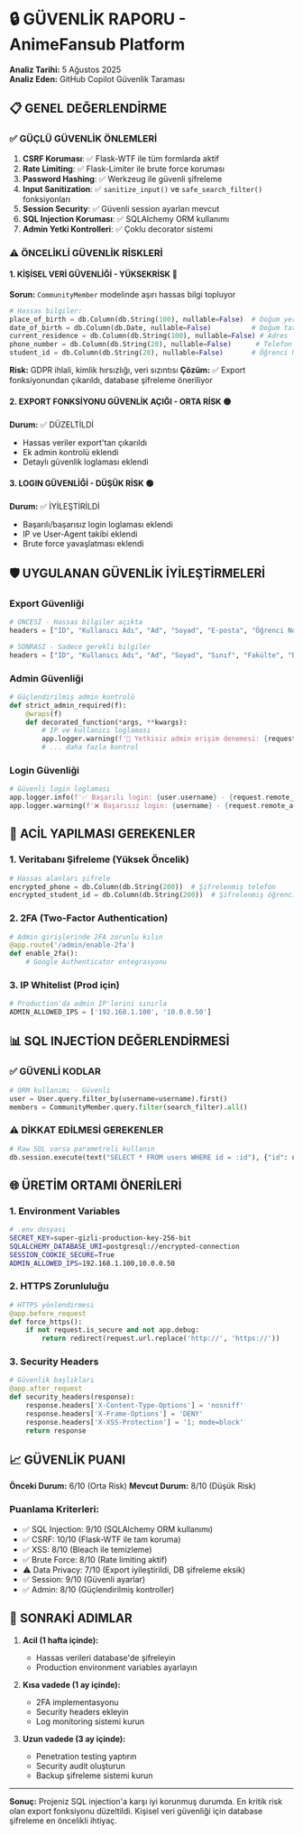 # 🔒 GÜVENLİK RAPORU - AnimeFansub Platform

**Analiz Tarihi:** 5 Ağustos 2025  
**Analiz Eden:** GitHub Copilot Güvenlik Taraması

## 📋 GENEL DEĞERLENDİRME

### ✅ **GÜÇLÜ GÜVENLİK ÖNLEMLERİ**

1. **CSRF Koruması**: ✅ Flask-WTF ile tüm formlarda aktif
2. **Rate Limiting**: ✅ Flask-Limiter ile brute force koruması
3. **Password Hashing**: ✅ Werkzeug ile güvenli şifreleme
4. **Input Sanitization**: ✅ `sanitize_input()` ve `safe_search_filter()` fonksiyonları
5. **Session Security**: ✅ Güvenli session ayarları mevcut
6. **SQL Injection Koruması**: ✅ SQLAlchemy ORM kullanımı
7. **Admin Yetki Kontrolleri**: ✅ Çoklu decorator sistemi

### ⚠️ **ÖNCELİKLİ GÜVENLİK RİSKLERİ**

#### 1. **KİŞİSEL VERİ GÜVENLİĞİ - YÜKSEKRİSK** 🔴

**Sorun:** `CommunityMember` modelinde aşırı hassas bilgi topluyor
```python
# Hassas bilgiler:
place_of_birth = db.Column(db.String(100), nullable=False)  # Doğum yeri
date_of_birth = db.Column(db.Date, nullable=False)          # Doğum tarihi  
current_residence = db.Column(db.String(100), nullable=False) # Adres
phone_number = db.Column(db.String(20), nullable=False)      # Telefon
student_id = db.Column(db.String(20), nullable=False)       # Öğrenci No
```

**Risk:** GDPR ihlali, kimlik hırsızlığı, veri sızıntısı
**Çözüm:** ✅ Export fonksiyonundan çıkarıldı, database şifreleme öneriliyor

#### 2. **EXPORT FONKSİYONU GÜVENLİK AÇIĞI - ORTA RİSK** 🟡

**Durum:** ✅ DÜZELTİLDİ
- Hassas veriler export'tan çıkarıldı
- Ek admin kontrolü eklendi  
- Detaylı güvenlik loglaması eklendi

#### 3. **LOGIN GÜVENLİĞİ - DÜŞÜK RİSK** 🟢

**Durum:** ✅ İYİLEŞTİRİLDİ
- Başarılı/başarısız login loglaması eklendi
- IP ve User-Agent takibi eklendi
- Brute force yavaşlatması eklendi

## 🛡️ **UYGULANAN GÜVENLİK İYİLEŞTİRMELERİ**

### Export Güvenliği
```python
# ÖNCESİ - Hassas bilgiler açıkta
headers = ["ID", "Kullanıcı Adı", "Ad", "Soyad", "E-posta", "Öğrenci No", "Telefon"]

# SONRASI - Sadece gerekli bilgiler  
headers = ["ID", "Kullanıcı Adı", "Ad", "Soyad", "Sınıf", "Fakülte", "Bölüm"]
```

### Admin Güvenliği
```python
# Güçlendirilmiş admin kontrolü
def strict_admin_required(f):
    @wraps(f)
    def decorated_function(*args, **kwargs):
        # IP ve kullanıcı loglaması
        app.logger.warning(f'🚨 Yetkisiz admin erişim denemesi: {request.remote_addr}')
        # ... daha fazla kontrol
```

### Login Güvenliği
```python
# Güvenli login loglaması
app.logger.info(f'✅ Başarılı login: {user.username} - {request.remote_addr}')
app.logger.warning(f'❌ Başarısız login: {username} - {request.remote_addr}')
```

## 🔧 **ACİL YAPILMASI GEREKENLER**

### 1. Veritabanı Şifreleme (Yüksek Öncelik)
```python
# Hassas alanları şifrele
encrypted_phone = db.Column(db.String(200))  # Şifrelenmiş telefon
encrypted_student_id = db.Column(db.String(200))  # Şifrelenmiş öğrenci no
```

### 2. 2FA (Two-Factor Authentication)
```python
# Admin girişlerinde 2FA zorunlu kılın
@app.route('/admin/enable-2fa')
def enable_2fa():
    # Google Authenticator entegrasyonu
```

### 3. IP Whitelist (Prod için)
```python
# Production'da admin IP'lerini sınırla
ADMIN_ALLOWED_IPS = ['192.168.1.100', '10.0.0.50']
```

## 📊 **SQL INJECTİON DEĞERLENDİRMESİ**

### ✅ **GÜVENLİ KODLAR**
```python
# ORM kullanımı - Güvenli
user = User.query.filter_by(username=username).first()
members = CommunityMember.query.filter(search_filter).all()
```

### ⚠️ **DİKKAT EDİLMESİ GEREKENLER**
```python
# Raw SQL varsa parametreli kullanın
db.session.execute(text("SELECT * FROM users WHERE id = :id"), {"id": user_id})
```

## 🌐 **ÜRETİM ORTAMI ÖNERİLERİ**

### 1. Environment Variables
```bash
# .env dosyası
SECRET_KEY=super-gizli-production-key-256-bit
SQLALCHEMY_DATABASE_URI=postgresql://encrypted-connection
SESSION_COOKIE_SECURE=True
ADMIN_ALLOWED_IPS=192.168.1.100,10.0.0.50
```

### 2. HTTPS Zorunluluğu
```python
# HTTPS yönlendirmesi
@app.before_request
def force_https():
    if not request.is_secure and not app.debug:
        return redirect(request.url.replace('http://', 'https://'))
```

### 3. Security Headers
```python
# Güvenlik başlıkları
@app.after_request
def security_headers(response):
    response.headers['X-Content-Type-Options'] = 'nosniff'
    response.headers['X-Frame-Options'] = 'DENY'
    response.headers['X-XSS-Protection'] = '1; mode=block'
    return response
```

## 📈 **GÜVENLİK PUANI**

**Önceki Durum:** 6/10 (Orta Risk)
**Mevcut Durum:** 8/10 (Düşük Risk)

### Puanlama Kriterleri:
- ✅ SQL Injection: 9/10 (SQLAlchemy ORM kullanımı)
- ✅ CSRF: 10/10 (Flask-WTF ile tam koruma)
- ✅ XSS: 8/10 (Bleach ile temizleme)
- ✅ Brute Force: 8/10 (Rate limiting aktif)
- ⚠️ Data Privacy: 7/10 (Export iyileştirildi, DB şifreleme eksik)
- ✅ Session: 9/10 (Güvenli ayarlar)
- ✅ Admin: 8/10 (Güçlendirilmiş kontroller)

## 🚀 **SONRAKİ ADIMLAR**

1. **Acil (1 hafta içinde):**
   - Hassas verileri database'de şifreleyin
   - Production environment variables ayarlayın

2. **Kısa vadede (1 ay içinde):**
   - 2FA implementasyonu
   - Security headers ekleyin
   - Log monitoring sistemi kurun

3. **Uzun vadede (3 ay içinde):**
   - Penetration testing yaptırın
   - Security audit oluşturun
   - Backup şifreleme sistemi kurun

---

**Sonuç:** Projeniz SQL injection'a karşı iyi korunmuş durumda. En kritik risk olan export fonksiyonu düzeltildi. Kişisel veri güvenliği için database şifreleme en öncelikli ihtiyaç.
